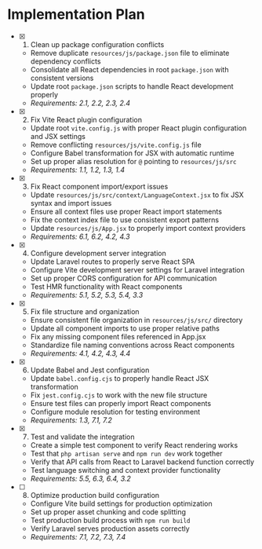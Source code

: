 # Implementation Plan

- [x] 1. Clean up package configuration conflicts
  - Remove duplicate `resources/js/package.json` file to eliminate dependency conflicts
  - Consolidate all React dependencies in root `package.json` with consistent versions
  - Update root `package.json` scripts to handle React development properly
  - _Requirements: 2.1, 2.2, 2.3, 2.4_

- [x] 2. Fix Vite React plugin configuration
  - Update root `vite.config.js` with proper React plugin configuration and JSX settings
  - Remove conflicting `resources/js/vite.config.js` file
  - Configure Babel transformation for JSX with automatic runtime
  - Set up proper alias resolution for `@` pointing to `resources/js/src`
  - _Requirements: 1.1, 1.2, 1.3, 1.4_

- [x] 3. Fix React component import/export issues
  - Update `resources/js/src/context/LanguageContext.jsx` to fix JSX syntax and import issues
  - Ensure all context files use proper React import statements
  - Fix the context index file to use consistent export patterns
  - Update `resources/js/App.jsx` to properly import context providers
  - _Requirements: 6.1, 6.2, 4.2, 4.3_

- [x] 4. Configure development server integration
  - Update Laravel routes to properly serve React SPA
  - Configure Vite development server settings for Laravel integration
  - Set up proper CORS configuration for API communication
  - Test HMR functionality with React components
  - _Requirements: 5.1, 5.2, 5.3, 5.4, 3.3_

- [x] 5. Fix file structure and organization
  - Ensure consistent file organization in `resources/js/src/` directory
  - Update all component imports to use proper relative paths
  - Fix any missing component files referenced in App.jsx
  - Standardize file naming conventions across React components
  - _Requirements: 4.1, 4.2, 4.3, 4.4_

- [x] 6. Update Babel and Jest configuration
  - Update `babel.config.cjs` to properly handle React JSX transformation
  - Fix `jest.config.cjs` to work with the new file structure
  - Ensure test files can properly import React components
  - Configure module resolution for testing environment
  - _Requirements: 1.3, 7.1, 7.2_

- [x] 7. Test and validate the integration
  - Create a simple test component to verify React rendering works
  - Test that `php artisan serve` and `npm run dev` work together
  - Verify that API calls from React to Laravel backend function correctly
  - Test language switching and context provider functionality
  - _Requirements: 5.5, 6.3, 6.4, 3.2_

- [ ] 8. Optimize production build configuration
  - Configure Vite build settings for production optimization
  - Set up proper asset chunking and code splitting
  - Test production build process with `npm run build`
  - Verify Laravel serves production assets correctly
  - _Requirements: 7.1, 7.2, 7.3, 7.4_